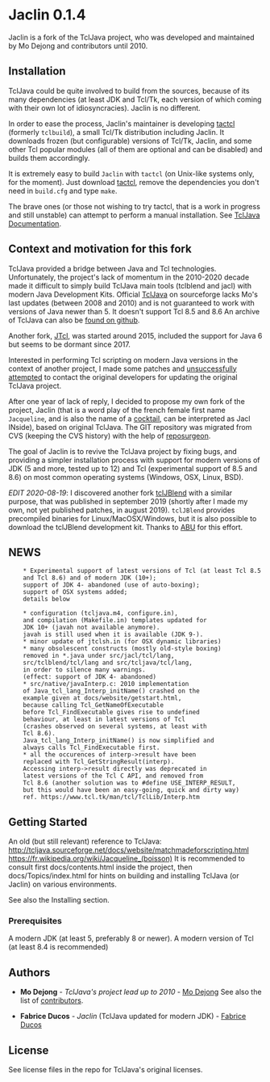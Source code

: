 # Jaclin 0.1.4

Jaclin is a fork of the TclJava project, who was developed and maintained by Mo Dejong and contributors until 2010.

## Installation

TclJava could be quite involved to build from the sources, because of its many dependencies (at least JDK and Tcl/Tk, each version of which coming with their own lot of idiosyncracies). Jaclin is no different.

In order to ease the process, Jaclin's maintainer is developing [tactcl](https://github.com/fabrice-ducos/tactcl) (formerly `tclbuild`), a small Tcl/Tk distribution including Jaclin. It downloads frozen (but configurable) versions of Tcl/Tk, Jaclin, and some other Tcl popular modules (all of them are optional and can be disabled) and builds them accordingly.

It is extremely easy to build `Jaclin` with `tactcl` (on Unix-like systems only, for the moment). Just download [tactcl](https://github.com/fabrice-ducos/tactcl), remove the dependencies you don't need in `build.cfg` and type `make`.

The brave ones (or those not wishing to try tactcl, that is a work in progress and still unstable) can attempt to perform a manual installation. See [TclJava Documentation](docs/Topics/index.html).

## Context and motivation for this fork

TclJava provided a bridge between Java and Tcl technologies. Unfortunately, the project's lack of momentum
in the 2010-2020 decade made it difficult to simply build TclJava main tools (tclblend and jacl) with modern Java
Development Kits. Official [TclJava](http://tcljava.sourceforge.net/docs/website/index.html) on sourceforge lacks
Mo's last updates (between 2008 and 2010) and is not guaranteed to work with versions of Java newer than 5.
It doesn't support Tcl 8.5 and 8.6
An archive of TclJava can also be [found on github](https://github.com/scijava/tcljava).

Another fork, [JTcl](https://github.com/jtcl-project/jtcl), was started around 2015, included the support for Java 6 but seems to be dormant since 2017.

Interested in performing Tcl scripting on modern Java versions in the context of another project, I made some patches and [unsuccessfully attempted](https://sourceforge.net/p/tcljava/mailman/tcljava-dev/thread/CAPxFAHTkKiLxQGAVJUfY5hCGBoAbL47qnc0WfMsvcD%2BT6W2uJQ%40mail.gmail.com/#msg36653208) to contact the original developers for updating the original TclJava project. 

After one year of lack of reply, I decided to propose my own fork of the project, Jaclin (that is a word play of the french female first name `Jacqueline`, and is also the name of a [cocktail](https://fr.wikipedia.org/wiki/Jacqueline_(boisson)), can be interpreted as Jacl INside), based on original TclJava.
The GIT repository was migrated from CVS (keeping the CVS history) with the help of [reposurgeon](https://gitlab.com/esr/reposurgeon).

The goal of Jaclin is to revive the TclJava project by fixing bugs, and providing a simpler installation process with support for modern versions of JDK (5 and more, tested up to 12) and Tcl (experimental support of 8.5 and 8.6) on most common operating systems (Windows, OSX, Linux, BSD).

*EDIT 2020-08-19*: I discovered another fork [tclJBlend](https://wiki.tcl-lang.org/page/tclJBlend) with a similar purpose, that was published in september 2019 (shortly after I made my own, not yet published patches, in august 2019). `tclJBlend` provides precompiled binaries for Linux/MacOSX/Windows, but it is also possible to download the tclJBlend development kit. Thanks to [ABU](https://wiki.tcl-lang.org/page/Aldo+Buratti?R=0&O=ABU&W=) for this effort.

## NEWS

        * Experimental support of latest versions of Tcl (at least Tcl 8.5
        and Tcl 8.6) and of modern JDK (10+);
        support of JDK 4- abandoned (use of auto-boxing);
        support of OSX systems added;
        details below

        * configuration (tcljava.m4, configure.in),
        and compilation (Makefile.in) templates updated for
        JDK 10+ (javah not available anymore).
        javah is still used when it is available (JDK 9-).
        * minor update of jtclsh.in (for OSX dynamic libraries)
        * many obsolescent constructs (mostly old-style boxing)
        removed in *.java under src/jacl/tcl/lang,
        src/tclblend/tcl/lang and src/tcljava/tcl/lang,
        in order to silence many warnings.
        (effect: support of JDK 4- abandoned)
        * src/native/javaInterp.c: 2010 implementation
        of Java_tcl_lang_Interp_initName() crashed on the
        example given at docs/website/getstart.html,
        because calling Tcl_GetNameOfExecutable
        before Tcl_FindExecutable gives rise to undefined
        behaviour, at least in latest versions of Tcl
        (crashes observed on several systems, at least with
        Tcl 8.6).
        Java_tcl_lang_Interp_initName() is now simplified and
        always calls Tcl_FindExecutable first.
        * all the occurences of interp->result have been
        replaced with Tcl_GetStringResult(interp).
        Accessing interp->result directly was deprecated in
        latest versions of the Tcl C API, and removed from
        Tcl 8.6 (another solution was to #define USE_INTERP_RESULT,
        but this would have been an easy-going, quick and dirty way)
        ref. https://www.tcl.tk/man/tcl/TclLib/Interp.htm

## Getting Started

An old (but still relevant) reference to TclJava: http://tcljava.sourceforge.net/docs/website/matchmadeforscripting.html
https://fr.wikipedia.org/wiki/Jacqueline_(boisson)
It is recommended to consult first docs/contents.html inside the project, then docs/Topics/index.html
for hints on building and installing TclJava (or Jaclin) on various environments.

See also the Installing section.

### Prerequisites

A modern JDK (at least 5, preferably 8 or newer).
A modern version of Tcl (at least 8.4 is recommended)

## Authors

* **Mo Dejong** - *TclJava's project lead up to 2010* - [Mo Dejong](https://github.com/mdejong)
See also the list of [contributors](https://github.com/fabrice-ducos/jaclin/contributors).

* **Fabrice Ducos** - *Jaclin* (TclJava updated for modern JDK) - [Fabrice Ducos](https://github.com/fabrice-ducos)

## License

See license files in the repo for TclJava's original licenses.
